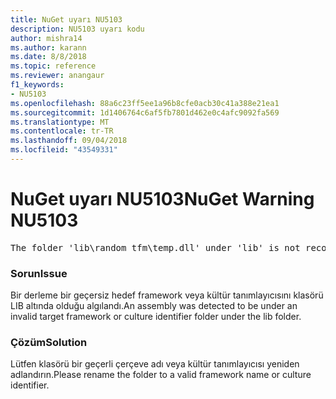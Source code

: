 ```yaml
---
title: NuGet uyarı NU5103
description: NU5103 uyarı kodu
author: mishra14
ms.author: karann
ms.date: 8/8/2018
ms.topic: reference
ms.reviewer: anangaur
f1_keywords:
- NU5103
ms.openlocfilehash: 88a6c23ff5ee1a96b8cfe0acb30c41a388e21ea1
ms.sourcegitcommit: 1d1406764c6af5fb7801d462e0c4afc9092fa569
ms.translationtype: MT
ms.contentlocale: tr-TR
ms.lasthandoff: 09/04/2018
ms.locfileid: "43549331"
---
```

# <a name="nuget-warning-nu5103"></a><span data-ttu-id="0fde2-103">NuGet uyarı NU5103</span><span class="sxs-lookup"><span data-stu-id="0fde2-103">NuGet Warning NU5103</span></span>
<pre>The folder 'lib\random_tfm\temp.dll' under 'lib' is not recognized as a valid framework name or a supported culture identifier. Rename it to a valid framework name or culture identifier.</pre>

### <a name="issue"></a><span data-ttu-id="0fde2-104">Sorun</span><span class="sxs-lookup"><span data-stu-id="0fde2-104">Issue</span></span>

<span data-ttu-id="0fde2-105">Bir derleme bir geçersiz hedef framework veya kültür tanımlayıcısını klasörü LIB altında olduğu algılandı.</span><span class="sxs-lookup"><span data-stu-id="0fde2-105">An assembly was detected to be under an invalid target framework or culture identifier folder under the lib folder.</span></span>


### <a name="solution"></a><span data-ttu-id="0fde2-106">Çözüm</span><span class="sxs-lookup"><span data-stu-id="0fde2-106">Solution</span></span>

<span data-ttu-id="0fde2-107">Lütfen klasörü bir geçerli çerçeve adı veya kültür tanımlayıcısı yeniden adlandırın.</span><span class="sxs-lookup"><span data-stu-id="0fde2-107">Please rename the folder to a valid framework name or culture identifier.</span></span>

